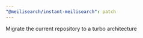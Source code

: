 ```yaml
---
"@meilisearch/instant-meilisearch": patch
---
```


Migrate the current repository to a turbo architecture
